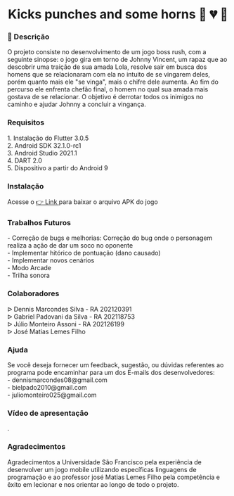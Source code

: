 <h1 align="center">Kicks punches and some horns &#128074; &#128148; &#128127;</h1>


<h3> &#128162; Descrição</h3> O projeto consiste no desenvolvimento de um jogo boss rush, com a seguinte sinopse: o jogo gira em torno de Johnny Vincent, um rapaz que ao descobrir uma traição de sua amada Lola, resolve sair em busca dos homens que se relacionaram com ela no intuito de se vingarem deles, porém quanto mais ele "se vinga", mais  o chifre dele aumenta. Ao fim do percurso ele enfrenta chefão final, o homem no qual sua amada mais gostava de se relacionar. O objetivo é derrotar todos os inimigos no caminho e ajudar Johnny a concluir a vingança.

<h3> Requisitos </h3>
1. Instalação do Flutter 3.0.5 <br>
2. Android SDK 32.1.0-rc1 <br>
3. Android Studio 2021.1 <br>
4. DART 2.0 <br>
5. Dispositivo a partir do Android 9

<h3>Instalação</h3> Acesse o <a href= https://drive.google.com/file/d/1siVjWC9qgUdkuvSRrWZMWsM5bJF10vEG/view?usp=share_link target=blank>  &#x1F449; Link </a> para baixar o arquivo APK do jogo


<h3>Trabalhos Futuros</h3> - Correção de bugs e melhorias: Correção do bug onde o personagem realiza a ação de dar um soco no oponente <br>
- Implementar hitórico de pontuação (dano causado) <br>
- Implementar novos cenários <br>
- Modo Arcade <br>
- Trilha sonora

<h3>Colaboradores</h3> &#5125; Dennis Marcondes Silva - RA 202120391 <br>
&#5125; Gabriel Padovani da Silva - RA 202118753 <br> 
&#5125; Júlio Monteiro Assoni - RA 202126199 <br>
&#5125; José Matias Lemes Filho <br>

<h3>Ajuda</h3> Se você deseja fornecer um feedback, sugestão, ou dúvidas referentes ao programa pode encaminhar para um dos E-mails dos desenvolvedores: <br>
- dennismarcondes08@gmail.com <br>
- bielpado2010@gmail.com<br>
- juliomonteiro025@gmail.com <br>

<h3> Vídeo de apresentação </h3>

.

<h3> Agradecimentos </h3>
Agradecimentos a Universidade São Francisco pela experiência de desenvolver um jogo mobile utilizando específicas linguagens de programação e ao professor josé Matias Lemes Filho pela competência e êxito em lecionar e nos orientar ao longo de todo o projeto.
